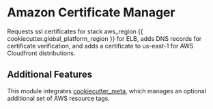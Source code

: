 # Amazon Certificate Manager

Requests ssl certificates for stack aws_region {{ cookiecutter.global_platform_region }} for ELB, adds DNS records for certificate verification, and adds a certificate to us-east-1 for AWS Cloudfront distributions.

## Additional Features

This module integrates [cookiecutter_meta](../../../common/cookiecutter_meta/README.md), which manages an optional additional set of AWS resource tags.
